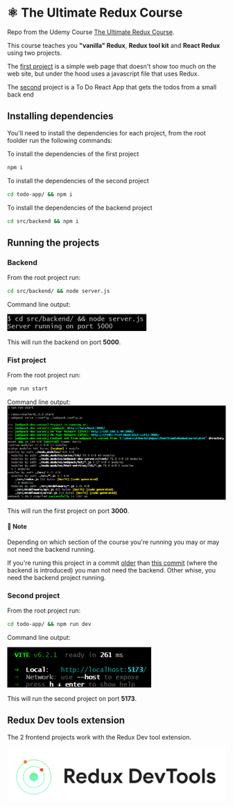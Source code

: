 # ⚛️ The Ultimate Redux Course
Repo from the Udemy Course [The Ultimate Redux Course](https://www.udemy.com/course/the-ultimate-redux-course-state-management-library).

This course teaches you **"vanilla" Redux**, **Redux tool kit** and **React Redux** using two projects.

The <u>first project</u> is a simple web page that  doesn't show too much on the web site, but under the hood uses a javascript file that uses Redux.

The <u>second</u> project is a To Do React App that gets the todos from a small back end 

## Installing dependencies
You'll need to install the dependencies for each project, from the root foolder run the following commands:

To install the dependencies of the first project
```bash
npm i
```
To install the dependencies of the second project
```bash
cd todo-app/ && npm i
```
To install the dependencies of the backend project
```bash
cd src/backend && npm i
```

## Running the projects
### Backend
From the root project run:
```bash
cd src/backend/ && node server.js
```
Command line output:

![backend output](./doc-images/image.png)

This will run the backend on port **5000**.

### Fist project
From the root project run:
```bash
npm run start
```
Command line output:
![first project output](./doc-images/image-1.png)

This will run the first project on port **3000**.

#### 📝 Note
Depending on which section of the course you're running you may or may not need the backend running.

If you're runing this project in a commit <u>older</u> than [this commit](https://github.com/gbeto21/TheUltimateReduxCourse/commit/c2666f3d5860813d270d0f20833074227fd96371) (where the backend is introduced) you man not need the backend. Other whise, you need the backend project running.

### Second project
From the root project run:
```bash
cd todo-app/ && npm run dev
```
Command line output:

![second project output](./doc-images/image-2.png)

This will run the second project on port **5173**.

## Redux Dev tools extension
The 2 frontend projects work with the Redux Dev tool extension.

![Redux Dev Tools Extension](./doc-images/image-3.png)
